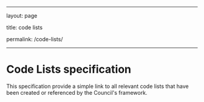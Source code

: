 ﻿---

layout: page

title: code lists

permalink: /code-lists/

---


# Code Lists specification



This specification provide a simple link to all relevant code lists that have been created or referenced by the Council's framework.
